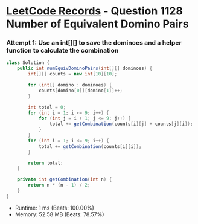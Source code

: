 # [LeetCode Records](../../README.md) - Question 1128 Number of Equivalent Domino Pairs

### Attempt 1: Use an int[][] to save the dominoes and a helper function to calculate the combination
```java
class Solution {
    public int numEquivDominoPairs(int[][] dominoes) {
        int[][] counts = new int[10][10];

        for (int[] domino : dominoes) {
            counts[domino[0]][domino[1]]++;
        }

        int total = 0;
        for (int i = 1; i <= 9; i++) {
            for (int j = i + 1; j <= 9; j++) {
                total += getCombination(counts[i][j] + counts[j][i]);
            }
        }
        for (int i = 1; i <= 9; i++) {
            total += getCombination(counts[i][i]);
        }

        return total;
    }

    private int getCombination(int n) {
        return n * (n - 1) / 2;
    }
}
```
- Runtime: 1 ms (Beats: 100.00%)
- Memory: 52.58 MB (Beats: 78.57%)

<br>
